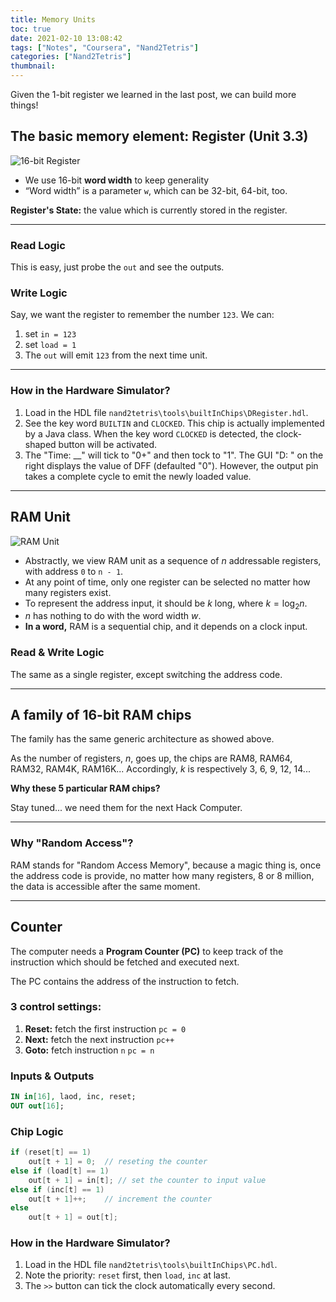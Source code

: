 ```yaml
---
title: Memory Units
toc: true
date: 2021-02-10 13:08:42
tags: ["Notes", "Coursera", "Nand2Tetris"]
categories: ["Nand2Tetris"]
thumbnail:
---
```


Given the 1-bit register we learned in the last post, we can build more things!



## The basic memory element: Register (Unit 3.3)

![16-bit Register](/images/Nand2Tetris/16BitRegister.png)

* We use 16-bit **word width** to keep generality
* “Word width” is a parameter `w`, which can be 32-bit, 64-bit, too.

**Register's State:** the value which is currently stored in the register.

---

### Read Logic

This is easy, just probe the `out` and see the outputs.

### Write Logic

Say, we want the register to remember the number `123`. We can:

1. set `in = 123`
2. set `load = 1`
3. The `out` will emit `123` from the next time unit.

---

### How in the Hardware Simulator?

1. Load in the HDL file `nand2tetris\tools\builtInChips\DRegister.hdl`.
2. See the key word `BUILTIN` and `CLOCKED`. This chip is actually implemented by a Java class. When the key word `CLOCKED` is detected, the clock-shaped button will be activated.
3. The "Time: __" will tick to "0+" and then tock to "1". The GUI "D: " on the right displays the value of DFF (defaulted "0"). However, the output pin takes a complete cycle to emit the newly loaded value.

---

## RAM Unit

![RAM Unit](/images/Nand2Tetris/RAMunit.png)

* Abstractly, we view RAM unit as a sequence of $n$ addressable registers, with address `0` to `n - 1`.
* At any point of time, only one register can be selected no matter how many registers exist.
* To represent the address input, it should be $k$ long, where $k = \log_2 n$.
* $n$ has nothing to do with the word width $w$.
* **In a word,** RAM is a sequential chip, and it depends on a clock input.

### Read & Write Logic

The same as a single register, except switching the address code.

---

## A family of 16-bit RAM chips

The family has the same generic architecture as showed above.

As the number of registers, $n$, goes up, the chips are RAM8, RAM64, RAM32, RAM4K, RAM16K... Accordingly, $k$ is respectively 3, 6, 9, 12, 14...

**Why these 5 particular RAM chips?**

Stay tuned... we need them for the next Hack Computer.

---

### Why "Random Access"?

RAM stands for "Random Access Memory", because a magic thing is, once the address code is provide, no matter how many registers, 8 or 8 million, the data is accessible after the same moment.


---

## Counter

The computer needs a **Program Counter (PC)**  to keep track of the instruction which should be fetched and executed next.

The PC contains the address of the instruction to fetch.

### 3 control settings:

1. **Reset:** fetch the first instruction		`pc = 0`
2. **Next:** fetch the next instruction `pc++`
3. **Goto:** fetch instruction `n`          `pc = n`

### Inputs & Outputs

```vhdl
IN in[16], laod, inc, reset;
OUT out[16];
```

### Chip Logic

```java
if (reset[t] == 1)
	out[t + 1] = 0;  // reseting the counter
else if (load[t] == 1)
    out[t + 1] = in[t]; // set the counter to input value
else if (inc[t] == 1)
    out[t + 1]++;    // increment the counter
else
    out[t + 1] = out[t];
```

### How in the Hardware Simulator?

1. Load in  the HDL file `nand2tetris\tools\builtInChips\PC.hdl`.
2. Note the priority: `reset` first, then `load`, `inc` at last.
3. The `>>` button can tick the clock automatically every second. 


